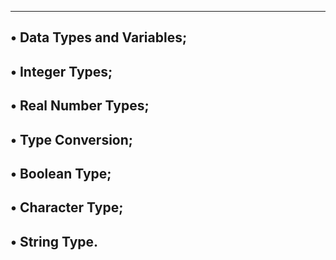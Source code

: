 -------------------------------------------------------------------
• Data Types and Variables;
-------------------------------------------------------------------
• Integer Types;
-------------------------------------------------------------------
• Real Number Types;
-------------------------------------------------------------------
• Type Conversion;
-------------------------------------------------------------------
• Boolean Type;
-------------------------------------------------------------------
• Character Type;
-------------------------------------------------------------------
• String Type.
-------------------------------------------------------------------

